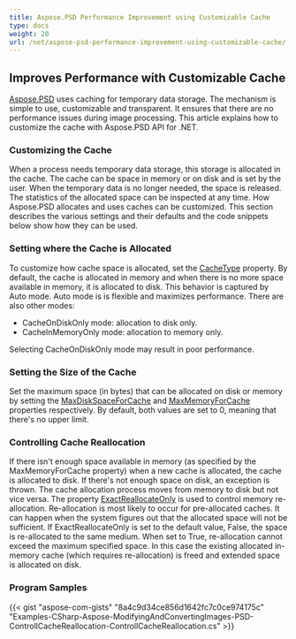 ```yaml
---
title: Aspose.PSD Performance Improvement using Customizable Cache
type: docs
weight: 20
url: /net/aspose-psd-performance-improvement-using-customizable-cache/
---
```


## **Improves Performance with Customizable Cache**
[Aspose.PSD](https://products.aspose.com/psd/family) uses caching for temporary data storage. The mechanism is simple to use, customizable and transparent. It ensures that there are no performance issues during image processing. This article explains how to customize the cache with Aspose.PSD API for .NET.
### **Customizing the Cache**
When a process needs temporary data storage, this storage is allocated in the cache. The cache can be space in memory or on disk and is set by the user. When the temporary data is no longer needed, the space is released. The statistics of the allocated space can be inspected at any time. How Aspose.PSD allocates and uses caches can be customized. This section describes the various settings and their defaults and the code snippets below show how they can be used.
### **Setting where the Cache is Allocated**
To customize how cache space is allocated, set the [CacheType](https://reference.aspose.com/psd/net/aspose.psd/cachetype) property. By default, the cache is allocated in memory and when there is no more space available in memory, it is allocated to disk. This behavior is captured by Auto mode. Auto mode is is flexible and maximizes performance. There are also other modes:

- CacheOnDiskOnly mode: allocation to disk only.
- CacheInMemoryOnly mode: allocation to memory only.

Selecting CacheOnDiskOnly mode may result in poor performance.
### **Setting the Size of the Cache**
Set the maximum space (in bytes) that can be allocated on disk or memory by setting the [MaxDiskSpaceForCache](https://reference.aspose.com/psd/net/aspose.psd/cache/properties/maxdiskspaceforcache) and [MaxMemoryForCache](https://reference.aspose.com/psd/net/aspose.psd/cache/properties/maxmemoryforcache) properties respectively. By default, both values are set to 0, meaning that there's no upper limit.
### **Controlling Cache Reallocation**
If there isn't enough space available in memory (as specified by the MaxMemoryForCache property) when a new cache is allocated, the cache is allocated to disk. If there's not enough space on disk, an exception is thrown. The cache allocation process moves from memory to disk but not vice versa. The property [ExactReallocateOnly](https://reference.aspose.com/psd/net/aspose.psd/cache/properties/exactreallocateonly) is used to control memory re-allocation. Re-allocation is most likely to occur for pre-allocated caches. It can happen when the system figures out that the allocated space will not be sufficient. If ExactReallocateOnly is set to the default value, False, the space is re-allocated to the same medium. When set to True, re-allocation cannot exceed the maximum specified space. In this case the existing allocated in-memory cache (which requires re-allocation) is freed and extended space is allocated on disk.
### **Program Samples**
{{< gist "aspose-com-gists" "8a4c9d34ce856d1642fc7c0ce974175c" "Examples-CSharp-Aspose-ModifyingAndConvertingImages-PSD-ControllCacheReallocation-ControllCacheReallocation.cs" >}}
